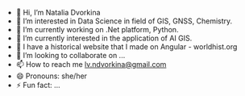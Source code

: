 - 👋 Hi, I’m Natalia Dvorkina
- 👀 I’m interested in Data Science in field of GIS, GNSS, Chemistry.
- 🌱 I’m currently working on .Net platform, Python.
- 🌱 I’m currently interested in the application of AI GIS.
- 🌱 I have a historical website that I made on Angular - worldhist.org
- 💞️ I’m looking to collaborate on ...
- 📫 How to reach me lv.ndvorkina@gmail.com
- 😄 Pronouns: she/her
- ⚡ Fun fact: ...

<!---
ndvorkina/ndvorkina is a ✨ special ✨ repository because its `README.md` (this file) appears on your GitHub profile.
You can click the Preview link to take a look at your changes.
--->
